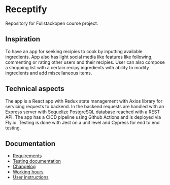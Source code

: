 # Receptify
Repository for Fullstackopen course project. 

## Inspiration
To have an app for seeking recipies to cook by inputting available ingredients. App also has light social media like features like following, commenting or rating other users and their recipies. User can also compose a shopping list with a certain recipy ingredients with ability to modify ingredients and add miscellaneous items. 

## Technical aspects
The app is a React app with Redux state management with Axios library for servicing requests to backend. In the backend requests are handled with an Express server with Sequelize PostgreSQL database reached with a REST API. The app has a CICD pipeline using Github Actions and is deployed via Fly.io. Testing is done with Jest on a unit level and Cypress for end to end testing. 


## Documentation
- [Requirements](https://github.com/JuhoSiitonen/Receptify/blob/main/documents/requirements.md)
- [Testing documentation](https://github.com/JuhoSiitonen/Receptify/blob/main/documents/testingdocument.md)
- [Changelog](https://github.com/JuhoSiitonen/Receptify/blob/main/documents/changelog.md)
- [Working hours](https://github.com/JuhoSiitonen/Receptify/blob/main/documents/workinghours.md)
- [User instructions](https://github.com/JuhoSiitonen/Receptify/blob/main/documents/userinstructions.md)
